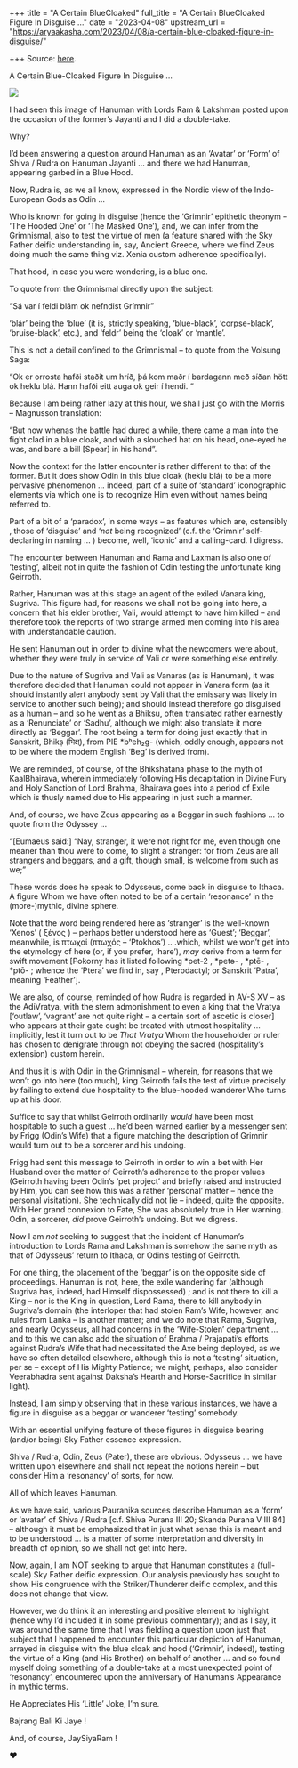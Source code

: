 +++
title = "A Certain BlueCloaked"
full_title = "A Certain BlueCloaked Figure In Disguise …"
date = "2023-04-08"
upstream_url = "https://aryaakasha.com/2023/04/08/a-certain-blue-cloaked-figure-in-disguise/"

+++
Source: [here](https://aryaakasha.com/2023/04/08/a-certain-blue-cloaked-figure-in-disguise/).

A Certain Blue-Cloaked Figure In Disguise …

![](https://aryaakasha.files.wordpress.com/2023/04/hanuman-blue-hood.png?w=684)

  

I had seen this image of Hanuman with Lords Ram & Lakshman posted upon the occasion of the former’s Jayanti and I did a double-take.

Why?

I’d been answering a question around Hanuman as an ‘Avatar’ or ‘Form’ of Shiva / Rudra on Hanuman Jayanti … and there we had Hanuman, appearing garbed in a Blue Hood.

Now, Rudra is, as we all know, expressed in the Nordic view of the Indo-European Gods as Odin …

Who is known for going in disguise (hence the ‘Grimnir’ epithetic theonym – ‘The Hooded One’ or ‘The Masked One’), and, we can infer from the Grimnismal, also to test the virtue of men (a feature shared with the Sky Father deific understanding in, say, Ancient Greece, where we find Zeus doing much the same thing viz. Xenia custom adherence specifically).

That hood, in case you were wondering, is a blue one.

To quote from the Grimnismal directly upon the subject:

“Sá var í feldi blám ok nefndist Grímnir”

‘blár’ being the ‘blue’ (it is, strictly speaking, ‘blue-black’, ‘corpse-black’, ‘bruise-black’, etc.), and ‘feldr’ being the ‘cloak’ or ‘mantle’.

This is not a detail confined to the Grimnismal – to quote from the Volsung Saga:

“Ok er orrosta hafði staðit um hríð, þá kom maðr í bardagann með síðan hött ok heklu blá. Hann hafði eitt auga ok geir í hendi. “

Because I am being rather lazy at this hour, we shall just go with the Morris – Magnusson translation:

“But now whenas the battle had dured a while, there came a man into the fight clad in a blue cloak, and with a slouched hat on his head, one-eyed he was, and bare a bill \[Spear\] in his hand”.

Now the context for the latter encounter is rather different to that of the former. But it does show Odin in this blue cloak (heklu blá) to be a more pervasive phenomenon … indeed, part of a suite of ‘standard’ iconographic elements via which one is to recognize Him even without names being referred to.

Part of a bit of a ‘paradox’, in some ways – as features which are, ostensibly , those of ‘disguise’ and ‘*not* being recognized’ (c.f. the ‘Grimnir’ self-declaring in naming … ) become, well, ‘iconic’ and a calling-card. I digress.

The encounter between Hanuman and Rama and Laxman is also one of ‘testing’, albeit not in quite the fashion of Odin testing the unfortunate king Geirroth.

Rather, Hanuman was at this stage an agent of the exiled Vanara king, Sugriva. This figure had, for reasons we shall not be going into here, a concern that his elder brother, Vali, would attempt to have him killed – and therefore took the reports of two strange armed men coming into his area with understandable caution.

He sent Hanuman out in order to divine what the newcomers were about, whether they were truly in service of Vali or were something else entirely.

Due to the nature of Sugriva and Vali as Vanaras (as is Hanuman), it was therefore decided that Hanuman could not appear in Vanara form (as it should instantly alert anybody sent by Vali that the emissary was likely in service to another such being); and should instead therefore go disguised as a human – and so he went as a Bhiksu, often translated rather earnestly as a ‘Renunciate’ or ‘Sadhu’, although we might also translate it more directly as ‘Beggar’. The root being a term for doing just exactly that in Sanskrit, Bhikṣ (भिक्ष्), from PIE \*bʰeh₂g- (which, oddly enough, appears not to be where the modern English ‘Beg’ is derived from).

We are reminded, of course, of the Bhikshatana phase to the myth of KaalBhairava, wherein immediately following His decapitation in Divine Fury and Holy Sanction of Lord Brahma, Bhairava goes into a period of Exile which is thusly named due to His appearing in just such a manner.

And, of course, we have Zeus appearing as a Beggar in such fashions … to quote from the Odyssey …

“\[Eumaeus said:\] “Nay, stranger, it were not right for me, even though one meaner than thou were to come, to slight a stranger: for from Zeus are all strangers and beggars, and a gift, though small, is welcome from such as we;”

These words does he speak to Odysseus, come back in disguise to Ithaca. A figure Whom we have often noted to be of a certain ‘resonance’ in the (more-)mythic, divine sphere.

Note that the word being rendered here as ‘stranger’ is the well-known ‘Xenos’ ( ξένος ) – perhaps better understood here as ‘Guest’; ‘Beggar’, meanwhile, is πτωχοί (πτωχός – ‘Ptokhos’) .. .which, whilst we won’t get into the etymology of here (or, if you prefer, ‘hare’), *may* derive from a term for swift movement \[Pokorny has it listed following \*pet-2 , \*petǝ- , \*ptē- , \*ptō- ; whence the ‘Ptera’ we find in, say , Pterodactyl; or Sanskrit ‘Patra’, meaning ‘Feather’\].

We are also, of course, reminded of how Rudra is regarded in AV-S XV – as the AdiVratya, with the stern admonishment to even a king that the Vratya \[‘outlaw’, ‘vagrant’ are not quite right – a certain sort of ascetic is closer\] who appears at their gate ought be treated with utmost hospitality … implicitly, lest it turn out to be *That Vratya* Whom the householder or ruler has chosen to denigrate through not obeying the sacred (hospitality’s extension) custom herein.

And thus it is with Odin in the Grimnismal – wherein, for reasons that we won’t go into here (too much), king Geirroth fails the test of virtue precisely by failing to extend due hospitality to the blue-hooded wanderer Who turns up at his door.

Suffice to say that whilst Geirroth ordinarily *would* have been most hospitable to such a guest … he’d been warned earlier by a messenger sent by Frigg (Odin’s Wife) that a figure matching the description of Grimnir would turn out to be a sorcerer and his undoing.

Frigg had sent this message to Geirroth in order to win a bet with Her Husband over the matter of Geirroth’s adherence to the proper values (Geirroth having been Odin’s ‘pet project’ and briefly raised and instructed by Him, you can see how this was a rather ‘personal’ matter – hence the personal visitation). She technically did not lie – indeed, quite the opposite. With Her grand connexion to Fate, She was absolutely true in Her warning. Odin, a sorcerer, *did* prove Geirroth’s undoing. But we digress.

Now I am *not* seeking to suggest that the incident of Hanuman’s introduction to Lords Rama and Lakshman is somehow the same myth as that of Odysseus’ return to Ithaca, or Odin’s testing of Geirroth.

For one thing, the placement of the ‘beggar’ is on the opposite side of proceedings. Hanuman is not, here, the exile wandering far (although Sugriva has, indeed, had Himself dispossessed) ; and is not there to kill a King – nor is the King in question, Lord Rama, there to kill anybody in Sugriva’s domain (the interloper that had stolen Ram’s Wife, however, and rules from Lanka – is another matter; and we do note that Rama, Sugriva, and nearly Odysseus, all had concerns in the ‘Wife-Stolen’ department … and to this we can also add the situation of Brahma / Prajapati’s efforts against Rudra’s Wife that had necessitated the Axe being deployed, as we have so often detailed elsewhere, although this is not a ‘testing’ situation, per se – except of His Mighty Patience; we might, perhaps, also consider Veerabhadra sent against Daksha’s Hearth and Horse-Sacrifice in similar light).

Instead, I am simply observing that in these various instances, we have a figure in disguise as a beggar or wanderer ‘testing’ somebody.

With an essential unifying feature of these figures in disguise bearing (and/or being) Sky Father essence expression.

Shiva / Rudra, Odin, Zeus (Pater), these are obvious. Odysseus … we have written upon elsewhere and shall not repeat the notions herein – but consider Him a ‘resonancy’ of sorts, for now.

All of which leaves Hanuman.

As we have said, various Pauranika sources describe Hanuman as a ‘form’ or ‘avatar’ of Shiva / Rudra \[c.f. Shiva Purana III 20; Skanda Purana V III 84\] – although it must be emphasized that in just what sense this is meant and to be understood … is a matter of some interpretation and diversity in breadth of opinion, so we shall not get into here.

Now, again, I am NOT seeking to argue that Hanuman constitutes a (full-scale) Sky Father deific expression. Our analysis previously has sought to show His congruence with the Striker/Thunderer deific complex, and this does not change that view.

However, we do think it an interesting and positive element to highlight (hence why I’d included it in some previous commentary); and as I say, it was around the same time that I was fielding a question upon just that subject that I happened to encounter this particular depiction of Hanuman, arrayed in disguise with the blue cloak and hood (‘Grimnir’, indeed), testing the virtue of a King (and His Brother) on behalf of another … and so found myself doing something of a double-take at a most unexpected point of ‘resonancy’, encountered upon the anniversary of Hanuman’s Appearance in mythic terms.

He Appreciates His ‘Little’ Joke, I’m sure.

Bajrang Bali Ki Jaye !

And, of course, JaySiyaRam !

❤
